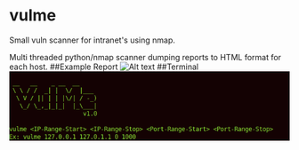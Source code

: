 # vulme
Small vuln scanner for intranet's using nmap.

Multi threaded python/nmap scanner dumping reports to HTML format for each host. 
##Example Report
![Alt text](https://github.com/X1pe0/vulme/blob/main/img/img.gif "Image")
##Terminal 
![Alt text](https://github.com/X1pe0/vulme/blob/main/img/Screenshot%20at%202021-03-02%2012-21-17.png "Image")
